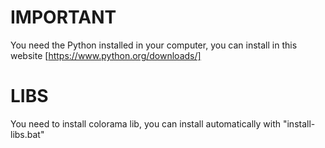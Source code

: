 # IMPORTANT
You need the Python installed in your computer, you can install in this website [https://www.python.org/downloads/]

# LIBS
You need to install colorama lib, you can install automatically with "install-libs.bat"
